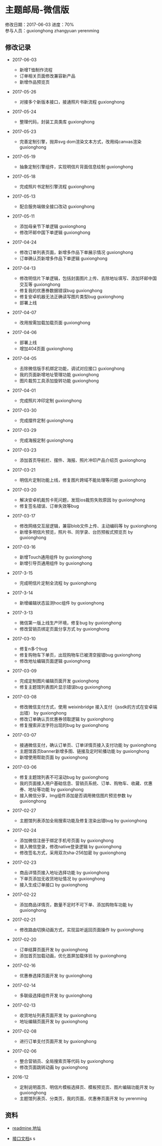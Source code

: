 # 主题邮局-微信版
修改日期：2017-06-03
进度：70%  
参与人员：guxionghong zhangyuan yerenming  

## 修改记录
- 2017-06-03
  * 新增T恤制作流程
  * 订单相关页面修改兼容新产品
  * 新增作品预览页

- 2017-05-26
  * 对接多个新版本接口，接通照片书新流程 guxionghong

- 2017-05-24
  * 整理代码，封装工具类库 guxionghong

- 2017-05-23
  * 完善定制引擎，抛弃svg dom渲染文本方式，改用纯canvas渲染 guxionghong

- 2017-05-19
  * 抽象定制引擎组件，实现明信片背面信息绘制 guxionghong

- 2017-05-18
  * 完成照片书定制引擎流程 guxionghong

- 2017-05-13
  * 配合服务端做全接口改动 guxionghong

- 2017-05-11
  * 添加母亲节下单逻辑 guxionghong
  * 修改环邮中国下单逻辑 guxionghong

- 2017-04-24
  * 修改订单列表页面，新增多作品下单展示情况 guxionghong
  * 订单确认页新增多作品下单逻辑 guxionghong

- 2017-04-13
  * 修改明信片下单逻辑，包括封面图片上传、去除地址填写、添加环邮中国交互等 guxionghong
  * 修复我的优惠券数据错误bug guxionghong
  * 修复安卓机器无法正确读写图片类型bug guxionghong
  * 部署上线

- 2017-04-07
  * 改用按需加载加载页面 guxionghong

- 2017-04-06
  * 部署上线
  * 增加404页面 guxionghong

- 2017-04-05
  * 去除微信版手机绑定功能，调试对应接口 guxionghong
  * 我的页面新增地址管理功能 guxionghong
  * 图片裁剪工具添加旋转功能 guxionghong

- 2017-04-01
  * 完成照片冲印定制 guxionghong

- 2017-03-30
  * 完成摆件定制 guxionghong

- 2017-03-29
  * 完成海报定制 guxionghong

- 2017-03-23
  * 添加首页导航栏、摆件、海报、照片冲印产品介绍页 guxionghong

- 2017-03-21
  * 明信片定制功能上线，修复图片跨域不能处理等问题 guxionghong

- 2017-03-20
  * 解决安卓机裁剪卡死问题，发现ios裁剪失败原因 by guxionghong
  * 修复签名错误、订单失效等bug

- 2017-03-17
  * 修改网络交互层逻辑，兼容blob文件上传、主动编码等 by guxionghong
  * 新增多明信片预览，照片书、同学录、台历预板式预览页 by guxionghong

- 2017-03-16
  * 新增Touch通用组件 by guxionghong
  * 新增引导页通用组件 by guxionghong

- 2017-3-15
  * 完成明信片定制全流程 by guxionghong

- 2017-3-14
  * 新增编辑状态监测hoc组件 by guxionghong

- 2017-3-13
  * 微信第一版上线生产环境，修复bug by guxionghong
  * 修改营销员绑定页面分享方式 by guxionghong

- 2017-03-10
  * 修复n多个bug
  * 修复购物车下单页，出现购物车已被清空报错bug  guxionghong
  * 修改地址编辑页面逻辑 guxionghong

- 2017-03-09
  * 完成定制图片编辑页面开发 guxionghong
  * 修复主题馆列表图片显示错误bug guxionghong

- 2017-03-08
  * 修改微信支付方式，使用 weixinbridge 接入支付（jssdk的方式在安卓端出错） by guxionghong
  * 修改订单确认页优惠券领取逻辑 by guxionghong
  * 修复搜索非法字符出现的bug by guxionghong

- 2017-03-07
  * 接通微信支付，确认订单页、订单详情页接入支付功能 by guxionghong
  * 主题馆首页banner新增多图、链接及定时轮播功能 by guxionghong
  * 新增使用帮助页面 by guxionghong

- 2017-03-06
  * 修复主题馆列表不可滚动bug by guxionghong
  * 我的页面接入用户基础信息、营销员系统、订单、购物车、收藏、优惠券、地址等功能 by guxionghong
  * 接入微信分享，Img组件添加是否调用微信图片预览参数 by guxionghong

- 2017-02-27
  * 主题馆列表添加全局搜索功能及修复渲染出错bug by guxionghong

- 2017-02-24
  * 添加微信注册于绑定手机号页面 by guxionghong
  * 接入微信登录，修改native登录逻辑 by guxionghong
  * 修改签名方式，采用双次sha-256加密 by guxionghong

- 2017-02-23
  * 商品详情页接入地址选择功能 by guxionghong
  * 下单页添加无收货地址情况 by guxionghong
  * 接入生成订单接口 by guxionghong

- 2017-02-22
  * 添加商品详情页，数量不足时不可下单、添加购物车功能 by guxionghong

- 2017-02-21
  * 修改路由切换动画方式，实现监听返回页面操作 by guxionghong

- 2017-02-20
  * 订单结算页面开发 by guxionghong
  * 添加首页加载动画，优化首屏加载体验 by guxionghong

- 2017-02-16
  * 优惠券选择页面开发 by guxionghong

- 2017-02-14
  * 多联级选择组件开发 by guxionghong

- 2017-02-13
  * 收货地址列表页面开发 by guxionghong
  * 地址编辑页面开发 by guxionghong

- 2017-02-08
  * 进行订单支付页面开发 by guxionghong

- 2017-02-06
  * 整合营销员、全局搜索页等代码 by guxionghong
  * 修改页面跳转动画 by guxionghong

- 2016-12
  * 定制说明首页、明信片模板选择页、模板预览页、图片编辑功能开发 by guxionghong
  * 主题馆列表页、分类页，我的页面，优惠券页面开发 by yerenming

## 资料
- [readmine 地址](http://118.178.128.63:8030/projects/h5)


- [接口文档](http://118.178.128.63:8030/projects/api/wiki)s
s
